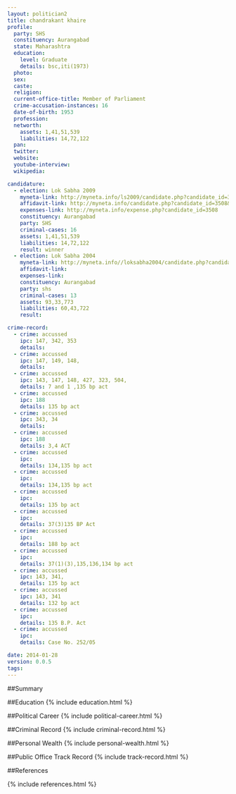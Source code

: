 ```yaml
---
layout: politician2
title: chandrakant khaire
profile: 
  party: SHS
  constituency: Aurangabad
  state: Maharashtra
  education: 
    level: Graduate
    details: bsc,iti(1973)
  photo: 
  sex: 
  caste: 
  religion: 
  current-office-title: Member of Parliament
  crime-accusation-instances: 16
  date-of-birth: 1953
  profession: 
  networth: 
    assets: 1,41,51,539
    liabilities: 14,72,122
  pan: 
  twitter: 
  website: 
  youtube-interview: 
  wikipedia: 

candidature: 
  - election: Lok Sabha 2009
    myneta-link: http://myneta.info/ls2009/candidate.php?candidate_id=3508
    affidavit-link: http://myneta.info/candidate.php?candidate_id=3508&scan=original
    expenses-link: http://myneta.info/expense.php?candidate_id=3508
    constituency: Aurangabad 
    party: SHS
    criminal-cases: 16
    assets: 1,41,51,539
    liabilities: 14,72,122
    result: winner 
  - election: Lok Sabha 2004
    myneta-link: http://myneta.info//loksabha2004/candidate.php?candidate_id=2312
    affidavit-link: 
    expenses-link: 
    constituency: Aurangabad 
    party: shs
    criminal-cases: 13
    assets: 93,33,773
    liabilities: 60,43,722
    result:  

crime-record: 
  - crime: accussed
    ipc: 147, 342, 353
    details:  
  - crime: accussed
    ipc: 147, 149, 148,
    details:  
  - crime: accussed
    ipc: 143, 147, 148, 427, 323, 504,
    details: 7 and 1 ,135 bp act 
  - crime: accussed
    ipc: 188
    details: 135 bp act 
  - crime: accussed
    ipc: 343, 34
    details:  
  - crime: accussed
    ipc: 188
    details: 3,4 ACT 
  - crime: accussed
    ipc: 
    details: 134,135 bp act 
  - crime: accussed
    ipc: 
    details: 134,135 bp act 
  - crime: accussed
    ipc: 
    details: 135 bp act 
  - crime: accussed
    ipc: 
    details: 37(3)135 BP Act 
  - crime: accussed
    ipc: 
    details: 188 bp act 
  - crime: accussed
    ipc: 
    details: 37(1)(3),135,136,134 bp act 
  - crime: accussed
    ipc: 143, 341,
    details: 135 bp act 
  - crime: accussed
    ipc: 143, 341
    details: 132 bp act 
  - crime: accussed
    ipc: 
    details: 135 B.P. Act 
  - crime: accussed
    ipc: 
    details: Case No. 252/05 

date: 2014-01-28
version: 0.0.5
tags: 
---
```

##Summary


##Education
{% include education.html %}


##Political Career
{% include political-career.html %}


##Criminal Record
{% include criminal-record.html %}


##Personal Wealth
{% include personal-wealth.html %}


##Public Office Track Record
{% include track-record.html %}


##References


{% include references.html %}